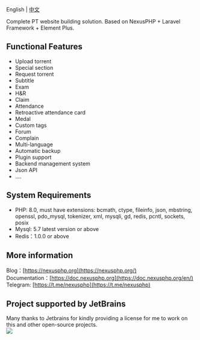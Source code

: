 English | [中文](/)

Complete PT website building solution. Based on NexusPHP + Laravel Framework + Element Plus.

## Functional Features

- Upload torrent
- Special section  
- Request torrent
- Subtitle
- Exam
- H&R
- Claim  
- Attendance
- Retroactive attendance card  
- Medal
- Custom tags 
- Forum
- Complain  
- Multi-language
- Automatic backup
- Plugin support  
- Backend management system
- Json API
- ....

## System Requirements
- PHP: 8.0, must have extensions: bcmath, ctype, fileinfo, json, mbstring, openssl, pdo_mysql, tokenizer, xml, mysqli, gd, redis, pcntl, sockets, posix
- Mysql: 5.7 latest version or above
- Redis：1.0.0 or above

## More information
Blog：[https://nexusphp.org](https://nexusphp.org/)  
Documentation：[https://doc.nexusphp.org](https://doc.nexusphp.org/en/)  
Telegram: [https://t.me/nexusphp](https://t.me/nexusphp)  

## Project supported by JetBrains
Many thanks to Jetbrains for kindly providing a license for me to work on this and other open-source projects.  
[![](https://resources.jetbrains.com/storage/products/company/brand/logos/jb_beam.svg)](https://www.jetbrains.com/?from=https://github.com/xiaomlove/nexusphp)
